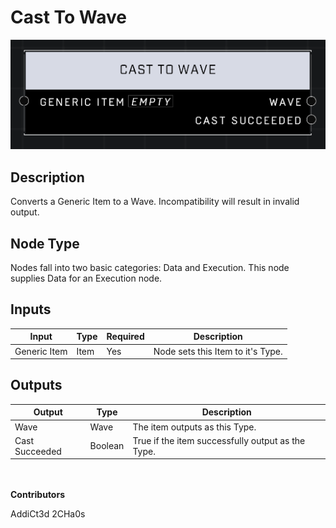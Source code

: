 # Cast To Wave
![](../../../.gitbook/assets/cast-to-wave.png)
## Description
Converts a Generic Item to a Wave. Incompatibility will result in invalid output.

## Node Type
Nodes fall into two basic categories: Data and Execution. This node supplies Data for an Execution node.

## Inputs
| Input | Type | Required | Description |
|------------------|------------------|----------|--------------------------------------------------------------|
| Generic Item | Item | Yes | Node sets this Item to it's Type. |

## Outputs
| Output | Type | Description |
|------------------|------------------|--------------------------------------------------------------|
| Wave | Wave | The item outputs as this Type. |
| Cast Succeeded | Boolean | True if the item successfully output as the Type. |

\
\
**Contributors**

AddiCt3d 2CHa0s